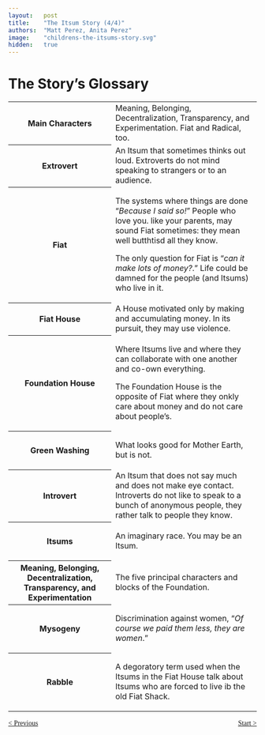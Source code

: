 ```yaml
---
layout:   post
title:    "The Itsum Story (4/4)"
authors:  "Matt Perez, Anita Perez"
image:    "childrens-the-itsums-story.svg"
hidden:   true
---
```


<div style='display:none; '>
 <p>The Itsum Story</p>
</div>

<h1>The Story&rsquo;s Glossary</h1>
 <div class='_center'>
  <table class='_h2table'>
   <tr>
    <th>
     Main Characters
    </th>
    <td>
     Meaning, Belonging, Decentralization, Transparency, and Experimentation. Fiat and Radical, too.
    </td>
   </tr>
   <tr>
    <th>
     Extrovert
    </th>
    <td>
     An Itsum that sometimes thinks out loud. Extroverts do not mind speaking to strangers or to an audience.
    </td>
   </tr>
   <tr>
    <th>
     Fiat
    </th>
    <td>
     <p>The systems where things are done &ldquo;<em>Because I said so!</em>&rdquo; People who love you. like your parents, may sound Fiat sometimes: they mean well butthtisd all they know.</p>
     <p>The only question for Fiat is &ldquo;<em>can it make lots of money?</em>.&rdquo; Life could be damned for the people (and Itsums) who live in it.</p>
    </td>
   </tr>
   <tr>
    <th>
     Fiat House
    </th>
    <td>
     A House motivated only by making and accumulating money. In its pursuit, they may use violence. 
    </td>
   </tr>
   <tr>
    <th>
     Foundation House
    </th>
    <td>
     <p>Where Itsums live and where they can collaborate with one another and co-own everything.</p>
     <p>The Foundation House is the opposite of Fiat where they onkly care about money and do not care about people&rsquo;s.</p>
    </td>
   </tr>
   <tr>
    <th>
     Green Washing
    </th>
    <td>
     <p>What looks good for Mother Earth, but is not.</p>
    </td>
   </tr>
   <tr>
    <th>
     Introvert
    </th>
    <td>
     An Itsum that does not say much and does not make eye contact. Introverts do not like to speak to a bunch of anonymous people, they rather talk to people they know.
    </td>
   </tr>
   <tr>
    <th>
     Itsums
    </th>
    <td>
     <p>An imaginary race. You may be an Itsum.</p>
    </td>
   </tr>
   <tr>
    <th>
     Meaning, Belonging, Decentralization, Transparency, and Experimentation
    </th>
    <td>
     <p>The five principal characters and blocks of the Foundation.</p>
    </td>
   </tr>
   <tr>
    <th>
     Mysogeny
    </th>
    <td>
     <p>Discrimination against women, &ldquo;<em>Of course we paid them less, they are women</em>.&rdquo;</p>
    </td>
   </tr>
   <tr>
    <th>
     <p>Rabble</p>
    </th>
    <td>
     <p>A degoratory term used when the Itsums in the Fiat House talk about Itsums who are forced to live ib the old Fiat Shack.</p>
    </td>
   </tr>
  </table>
 </div>

<div style="margin-bottom:1in; font-family: American Typewriter, serif; ">
 <span style="float:left; " >
  <a href="https://radicalcompanies.com/2024/09/01/the-itsums-story-03">&lt; Previous</a>
 </span>
 <span style="float:right; ">
  <a href="https://radicalcompanies.com/2024/09/01/childrens-the-itsums-stories-01">Start &gt;</a>
 </span>
</div>